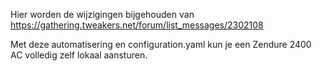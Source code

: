 Hier worden de wijzigingen bijgehouden van https://gathering.tweakers.net/forum/list_messages/2302108

Met deze automatisering en configuration.yaml kun je een Zendure 2400 AC volledig zelf lokaal aansturen.
